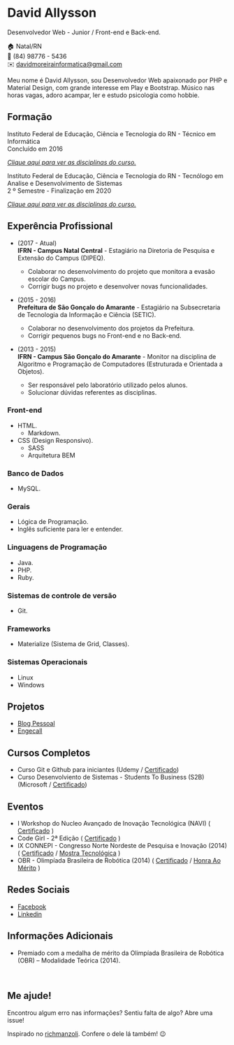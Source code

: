 # David Allysson
Desenvolvedor Web - Junior / Front-end e Back-end.

:house:    Natal/RN <br>
:iphone:   (84) 98776 - 5436 <br>
:envelope:  davidmoreirainformatica@gmail.com

Meu nome é David Allysson, sou Desenvolvedor Web apaixonado por PHP e Material Design, com grande interesse em Play e Bootstrap. Músico nas horas vagas, adoro acampar, ler e estudo psicologia como hobbie.

## Formação
Instituto Federal de Educação, Ciência e Tecnologia do RN - Técnico em Informática <br>
Concluído em 2016

[_Clique aqui para ver as disciplinas do curso._](DISCIPLINAS.md#técnico-em-informática)

Instituto Federal de Educação, Ciência e Tecnologia do RN - Tecnólogo em Analise e Desenvolvimento de Sistemas <br>
2 º Semestre - Finalização em 2020

[_Clique aqui para ver as disciplinas do curso._](DISCIPLINAS.md#tecnólogo-em-análise-e-desenvolvimento-de-sistemas)

## Experência Profissional
* (2017 -  Atual) <br>
**IFRN - Campus Natal Central** -
Estagiário na Diretoria de Pesquisa e Extensão do Campus (DIPEQ).
  * Colaborar no desenvolvimento do projeto que monitora a evasão escolar do Campus.
  * Corrigir bugs no projeto e desenvolver novas funcionalidades.


* (2015 -  2016) <br>
**Prefeitura de São Gonçalo do Amarante** -
Estagiário na Subsecretaria de Tecnologia da Informação e Ciência (SETIC).
  * Colaborar no desenvolvimento dos projetos da Prefeitura.
  * Corrigir pequenos bugs no Front-end e no Back-end.


* (2013 -  2015) <br>
**IFRN - Campus São Gonçalo do Amarante** -
Monitor na disciplina de Algoritmo e Programação de Computadores (Estruturada e Orientada a Objetos).
  * Ser responsável pelo laboratório utilizado pelos alunos.
  * Solucionar dúvidas referentes as disciplinas.

### Front-end
* HTML.
  * Markdown.
* CSS (Design Responsivo).
  * SASS
  * Arquitetura BEM

### Banco de Dados
* MySQL.

### Gerais
* Lógica de Programação.
* Inglês suficiente para ler e entender.

### Linguagens de Programação
* Java.
* PHP.
* Ruby.

### Sistemas de controle de versão
* Git.

### Frameworks
* Materialize (Sistema de Grid, Classes).

### Sistemas Operacionais
* Linux
* Windows

## Projetos
* [Blog Pessoal](https://davidallysson.github.io/)
* [Engecall](https://davidallysson.github.io/Engecall)

## Cursos Completos
* Curso Git e Github para iniciantes (Udemy / [Certificado](#))
* Curso Desenvolviento de Sistemas - Students To Business (S2B) (Microsoft / [Certificado](#))

## Eventos
* I Workshop do Nucleo Avançado de Inovação Tecnológica (NAVI) ( [Certificado](certificados/workshop-navi.pdf) )
* Code Girl - 2ª Edição ( [Certificado](certificados/code-girl-2.pdf) )
* IX CONNEPI - Congresso Norte Nordeste de Pesquisa e Inovação (2014) ( [Certificado](certificados/connepi-2014.pdf) / [Mostra Tecnológica](certificados/mostra-tecnologica.pdf) )
* OBR - Olimpíada Brasileira de Robótica (2014) ( [Certificado](certificados/obr-2014.pdf) / [Honra Ao Mérito](certificados/obr-honra-ao-merito.pdf) )

## Redes Sociais
*  [Facebook](https://www.facebook.com/david.allysson.9)
*  [Linkedin](https://www.linkedin.com/in/david-allysson-527791118/)

## Informações Adicionais
* Premiado com a medalha de mérito da Olimpíada Brasileira de Robótica (OBR) – Modalidade Teórica (2014).

<br>

## Me ajude!
Encontrou algum erro nas informações? Sentiu falta de algo? Abre uma issue! <br>

Inspirado no [richmanzoli](https://github.com/richmanzoli/curriculo). Confere o dele lá também! :wink:

